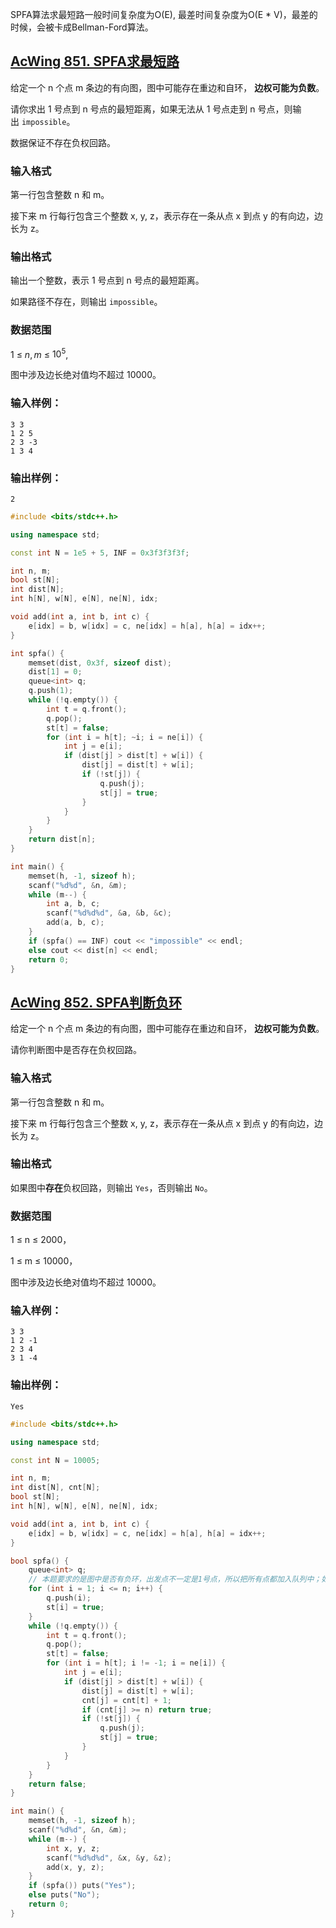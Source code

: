 SPFA算法求最短路一般时间复杂度为O(E), 最差时间复杂度为O(E * V)，最差的时候，会被卡成Bellman-Ford算法。

## [AcWing **851. SPFA求最短路**](https://www.acwing.com/problem/content/853/)

给定一个 n 个点 m 条边的有向图，图中可能存在重边和自环， **边权可能为负数**。

请你求出 1 号点到 n 号点的最短距离，如果无法从 1 号点走到 n 号点，则输出 `impossible`。

数据保证不存在负权回路。

### **输入格式**

第一行包含整数 n 和 m。

接下来 m 行每行包含三个整数 x, y, z，表示存在一条从点 x 到点 y 的有向边，边长为 z。

### **输出格式**

输出一个整数，表示 1 号点到 n 号点的最短距离。

如果路径不存在，则输出 `impossible`。

### **数据范围**

$1$ ≤ $n, m$ ≤ $10^5$,

图中涉及边长绝对值均不超过 10000。

### **输入样例：**

```
3 3
1 2 5
2 3 -3
1 3 4
```

### **输出样例：**

```
2
```

```cpp
#include <bits/stdc++.h>

using namespace std;

const int N = 1e5 + 5, INF = 0x3f3f3f3f;

int n, m;
bool st[N];
int dist[N];
int h[N], w[N], e[N], ne[N], idx;

void add(int a, int b, int c) {
    e[idx] = b, w[idx] = c, ne[idx] = h[a], h[a] = idx++;
}

int spfa() {
    memset(dist, 0x3f, sizeof dist);
    dist[1] = 0;
    queue<int> q;
    q.push(1);
    while (!q.empty()) {
        int t = q.front();
        q.pop();
        st[t] = false;
        for (int i = h[t]; ~i; i = ne[i]) {
            int j = e[i];
            if (dist[j] > dist[t] + w[i]) {
                dist[j] = dist[t] + w[i];
                if (!st[j]) {
                    q.push(j);
                    st[j] = true;
                }
            }
        }
    }
    return dist[n];
}

int main() {
    memset(h, -1, sizeof h);
    scanf("%d%d", &n, &m);
    while (m--) {
        int a, b, c;
        scanf("%d%d%d", &a, &b, &c);
        add(a, b, c);
    }
    if (spfa() == INF) cout << "impossible" << endl;
    else cout << dist[n] << endl;
    return 0;
}
```

## [AcWing 852. SPFA判断负环](https://www.acwing.com/problem/content/854/)

给定一个 n 个点 m 条边的有向图，图中可能存在重边和自环， **边权可能为负数**。

请你判断图中是否存在负权回路。

### **输入格式**

第一行包含整数 n 和 m。

接下来 m 行每行包含三个整数 x, y, z，表示存在一条从点 x 到点 y 的有向边，边长为 z。

### **输出格式**

如果图中**存在**负权回路，则输出 `Yes`，否则输出 `No`。

### **数据范围**

1 ≤ n ≤ 2000，

1 ≤ m ≤ 10000，

图中涉及边长绝对值均不超过 10000。

### **输入样例：**

```
3 3
1 2 -1
2 3 4
3 1 -4
```

### **输出样例：**

```
Yes
```

```cpp
#include <bits/stdc++.h>

using namespace std;

const int N = 10005;

int n, m;
int dist[N], cnt[N];
bool st[N];
int h[N], w[N], e[N], ne[N], idx;

void add(int a, int b, int c) {
    e[idx] = b, w[idx] = c, ne[idx] = h[a], h[a] = idx++;
}

bool spfa() {
    queue<int> q;
    // 本题要求的是图中是否有负环，出发点不一定是1号点，所以把所有点都加入队列中；如果出发点为1号点，则只把1号点加入队列中
    for (int i = 1; i <= n; i++) {
        q.push(i);
        st[i] = true;
    }
    while (!q.empty()) {
        int t = q.front();
        q.pop();
        st[t] = false;
        for (int i = h[t]; i != -1; i = ne[i]) {
            int j = e[i];
            if (dist[j] > dist[t] + w[i]) {
                dist[j] = dist[t] + w[i];
                cnt[j] = cnt[t] + 1;
                if (cnt[j] >= n) return true;
                if (!st[j]) {
                    q.push(j);
                    st[j] = true;
                }
            }
        }
    }
    return false;
}

int main() {
    memset(h, -1, sizeof h);
    scanf("%d%d", &n, &m);
    while (m--) {
        int x, y, z;
        scanf("%d%d%d", &x, &y, &z);
        add(x, y, z);
    }
    if (spfa()) puts("Yes");
    else puts("No");
    return 0;
}
```